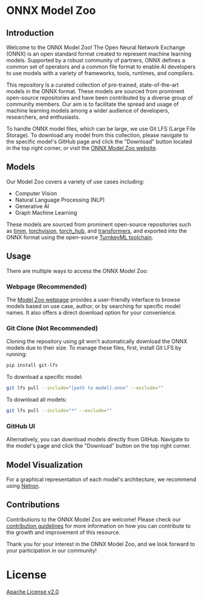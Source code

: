 <!--- SPDX-License-Identifier: Apache-2.0 -->


# ONNX Model Zoo


## Introduction

Welcome to the ONNX Model Zoo! The Open Neural Network Exchange (ONNX) is an open standard format created to represent machine learning models. Supported by a robust community of partners, ONNX defines a common set of operators and a common file format to enable AI developers to use models with a variety of frameworks, tools, runtimes, and compilers.

This repository is a curated collection of pre-trained, state-of-the-art models in the ONNX format. These models are sourced from prominent open-source repositories and have been contributed by a diverse group of community members. Our aim is to facilitate the spread and usage of machine learning models among a wider audience of developers, researchers, and enthusiasts.

To handle ONNX model files, which can be large, we use Git LFS (Large File Storage). To download any model from this collection, please navigate to the specific model's GitHub page and click the "Download" button located in the top right corner, or visit the [ONNX Model Zoo website](insert-link-here).

## Models

Our Model Zoo covers a variety of use cases including:

- Computer Vision
- Natural Language Processing (NLP)
- Generative AI
- Graph Machine Learning

These models are sourced from prominent open-source repositories such as [timm](https://github.com/huggingface/pytorch-image-models), [torchvision](https://github.com/pytorch/vision), [torch_hub](https://pytorch.org/hub/), and [transformers](https://github.com/huggingface/transformers), and exported into the ONNX format using the open-source [TurnkeyML toolchain](insert-link-here).


## Usage

There are multiple ways to access the ONNX Model Zoo:

### Webpage (Recommended)

The [Model Zoo webpage](link-here) provides a user-friendly interface to browse models based on use case, author, or by searching for specific model names. It also offers a direct download option for your convenience.

### Git Clone (Not Recommended)

Cloning the repository using git won't automatically download the ONNX models due to their size. To manage these files, first, install Git LFS by running:

```bash
pip install git-lfs
```

To download a specific model:

```bash
git lfs pull --include="[path to model].onnx" --exclude=""
```

To download all models:

```bash
git lfs pull --include="*" --exclude=""
```

### GitHub UI

Alternatively, you can download models directly from GitHub. Navigate to the model's page and click the "Download" button on the top right corner.

## Model Visualization

For a graphical representation of each model's architecture, we recommend using [Netron](https://github.com/lutzroeder/netron).

## Contributions

Contributions to the ONNX Model Zoo are welcome! Please check our [contribution guidelines](here) for more information on how you can contribute to the growth and improvement of this resource.

Thank you for your interest in the ONNX Model Zoo, and we look forward to your participation in our community!

# License

[Apache License v2.0](LICENSE)
